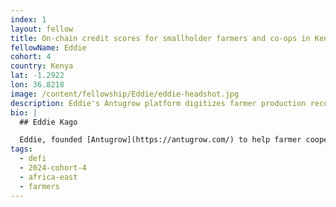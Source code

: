 ```yaml
---
index: 1
layout: fellow
title: On-chain credit scores for smallholder farmers and co-ops in Kenya
fellowName: Eddie
cohort: 4
country: Kenya
lat: -1.2922
lon: 36.8218
image: /content/fellowship/Eddie/eddie-headshot.jpg
description: Eddie's Antugrow platform digitizes farmer production records and farm metadata to create reputation scores on-chain, with a goal to access to affordable working capital for smallholder farmers and cooperatives in Kenya
bio: |
  ## Eddie Kago

  Eddie, founded [Antugrow](https://antugrow.com/) to help farmer cooperatives modernize their post-harvest record-keeping while creating on-chain credit scores for smallholder farmers in Kenya. By standardizing farmer data for interoperability purposes, Eddie aims to unlock low-cost credit and scalable agricultural insurance, leveraging his expertise in building digital identities within the agricultural development context. Antugrow intends to provide a human friendly stack to getting farmers onchain to enable economic prosperity.
tags:
  - defi
  - 2024-cohort-4
  - africa-east
  - farmers
---
```

